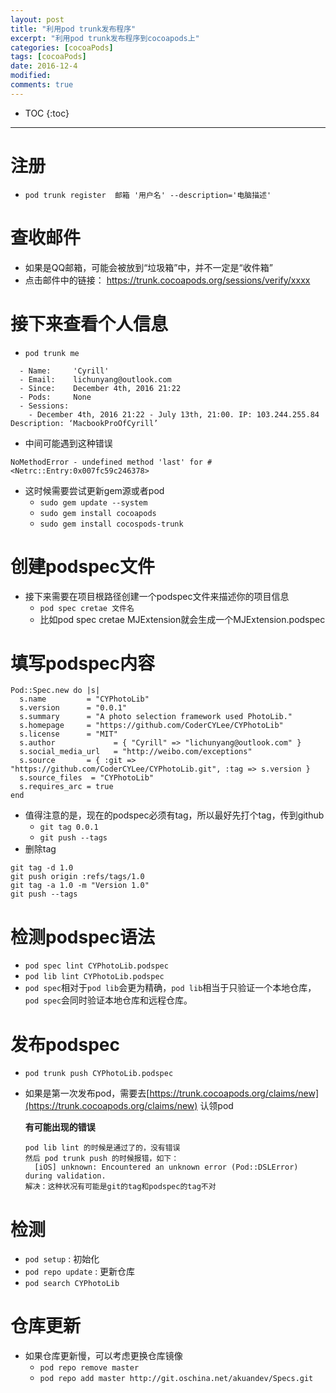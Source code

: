 ```yaml
---
layout: post
title: "利用pod trunk发布程序"
excerpt: "利用pod trunk发布程序到cocoapods上"
categories: [cocoaPods]
tags: [cocoaPods]
date: 2016-12-4 
modified: 
comments: true
---
```


* TOC
{:toc}
---

# 注册
* `pod trunk register  邮箱 '用户名' --description='电脑描述'`

# 查收邮件
* 如果是QQ邮箱，可能会被放到“垃圾箱”中，并不一定是“收件箱”
* 点击邮件中的链接：
  https://trunk.cocoapods.org/sessions/verify/xxxx

# 接下来查看个人信息
* `pod trunk me`

```
  - Name:     'Cyrill'
  - Email:    lichunyang@outlook.com
  - Since:    December 4th, 2016 21:22
  - Pods:     None
  - Sessions:
    - December 4th, 2016 21:22 - July 13th, 21:00. IP: 103.244.255.84 Description: ‘MacbookProOfCyrill’
```
* 中间可能遇到这种错误

```
NoMethodError - undefined method 'last' for #<Netrc::Entry:0x007fc59c246378>
```
* 这时候需要尝试更新gem源或者pod
  * `sudo gem update --system`
  * `sudo gem install cocoapods`  
  * `sudo gem install cocospods-trunk`  

# 创建podspec文件
* 接下来需要在项目根路径创建一个podspec文件来描述你的项目信息  
  * `pod spec cretae 文件名`  
  * 比如pod spec cretae MJExtension就会生成一个MJExtension.podspec

# 填写podspec内容
```
Pod::Spec.new do |s|
  s.name         = "CYPhotoLib"
  s.version      = "0.0.1"
  s.summary      = "A photo selection framework used PhotoLib."
  s.homepage     = "https://github.com/CoderCYLee/CYPhotoLib"
  s.license      = "MIT"
  s.author             = { "Cyrill" => "lichunyang@outlook.com" }
  s.social_media_url   = "http://weibo.com/exceptions"
  s.source       = { :git => "https://github.com/CoderCYLee/CYPhotoLib.git", :tag => s.version }
  s.source_files  = "CYPhotoLib"
  s.requires_arc = true
end
```
* 值得注意的是，现在的podspec必须有tag，所以最好先打个tag，传到github  
  * `git tag 0.0.1`    
  * `git push --tags`
* 删除tag

```
git tag -d 1.0
git push origin :refs/tags/1.0
git tag -a 1.0 -m "Version 1.0"
git push --tags
```

# 检测podspec语法

* `pod spec lint CYPhotoLib.podspec`
* `pod lib lint CYPhotoLib.podspec` 
* `pod spec`相对于`pod lib`会更为精确，`pod lib`相当于只验证一个本地仓库，`pod spec`会同时验证本地仓库和远程仓库。


# 发布podspec
* `pod trunk push CYPhotoLib.podspec`  

* 如果是第一次发布pod，需要去[https://trunk.cocoapods.org/claims/new](https://trunk.cocoapods.org/claims/new) 认领pod

  **有可能出现的错误**

  ```
  pod lib lint 的时候是通过了的，没有错误
  然后 pod trunk push 的时候报错，如下：
  	[iOS] unknown: Encountered an unknown error (Pod::DSLError) during validation.
  解决：这种状况有可能是git的tag和podspec的tag不对
  ```

# 检测
* `pod setup` : 初始化
* `pod repo update` : 更新仓库
* `pod search CYPhotoLib`

# 仓库更新
* 如果仓库更新慢，可以考虑更换仓库镜像
    * `pod repo remove master`
    * `pod repo add master http://git.oschina.net/akuandev/Specs.git`
